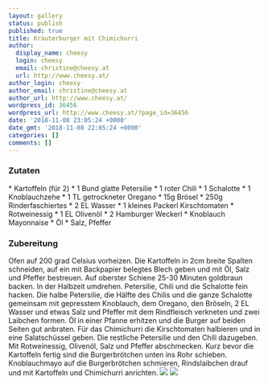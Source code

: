 ```yaml
---
layout: gallery
status: publish
published: true
title: Kräuterburger mit Chimichurri
author:
  display_name: cheesy
  login: cheesy
  email: christine@cheesy.at
  url: http://www.cheesy.at/
author_login: cheesy
author_email: christine@cheesy.at
author_url: http://www.cheesy.at/
wordpress_id: 36456
wordpress_url: http://www.cheesy.at/?page_id=36456
date: '2018-11-08 23:05:24 +0000'
date_gmt: '2018-11-08 22:05:24 +0000'
categories: []
comments: []
---
```

### Zutaten
\* Kartoffeln (für 2)
\* 1 Bund glatte Petersilie
\* 1 roter Chili
\* 1 Schalotte
\* 1 Knoblauchzehe
\* 1 TL getrockneter Oregano
\* 15g Brösel
\* 250g Rinderfaschiertes
\* 2 EL Wasser
\* 1 kleines Packerl Kirschtomaten
\* Rotweinessig
\* 1 EL Olivenöl
\* 2 Hamburger Weckerl
\* Knoblauch Mayonnaise
\* Öl
\* Salz, Pfeffer
### Zubereitung
Ofen auf 200 grad Celsius vorheizen. Die Kartoffeln in 2cm breite Spalten schneiden, auf ein mit Backpapier belegtes Blech geben und mit Öl, Salz und Pfeffer bestreuen. Auf oberster Schiene 25-30 Minuten goldbraun backen. In der Halbzeit umdrehen.
Petersilie, Chili und die Schalotte fein hacken. Die halbe Petersilie, die Hälfte des Chilis und die ganze Schalotte gemeinsam mit gepresstem Knoblauch, dem Oregano, den Bröseln, 2 EL Wasser und etwas Salz und Pfeffer mit dem Rindfleisch verkneten und zwei Laibchen formen.
Öl in einer Pfanne erhitzen und die Burger auf beiden Seiten gut anbraten.
Für das Chimichurri die Kirschtomaten halbieren und in eine Salatschüssel geben. Die restliche Petersilie und den Chili dazugeben. Mit Rotweinessig, Olivenöl, Salz und Pfeffer abschmecken.
Kurz bevor die Kartoffeln fertig sind die Burgerbrötchen unten ins Rohr schieben.
Knoblauchmayo auf die Burgerbrötchen schmieren, Rindslaibchen drauf und mit Kartoffeln und Chimichurri anrichten.
![](http://www.cheesy.at/wp-content/uploads/Kräuterburger-2.jpg)
![](http://www.cheesy.at/wp-content/uploads/Kräuterburger.jpg)
